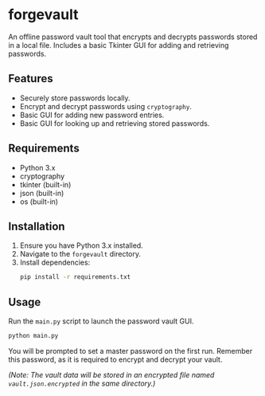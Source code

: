 # forgevault

An offline password vault tool that encrypts and decrypts passwords stored in a local file. Includes a basic Tkinter GUI for adding and retrieving passwords.

## Features

- Securely store passwords locally.
- Encrypt and decrypt passwords using `cryptography`.
- Basic GUI for adding new password entries.
- Basic GUI for looking up and retrieving stored passwords.

## Requirements

- Python 3.x
- cryptography
- tkinter (built-in)
- json (built-in)
- os (built-in)

## Installation

1. Ensure you have Python 3.x installed.
2. Navigate to the `forgevault` directory.
3. Install dependencies:
   ```bash
   pip install -r requirements.txt
   ```

## Usage

Run the `main.py` script to launch the password vault GUI.

```bash
python main.py
```

You will be prompted to set a master password on the first run. Remember this password, as it is required to encrypt and decrypt your vault.

*(Note: The vault data will be stored in an encrypted file named `vault.json.encrypted` in the same directory.)*